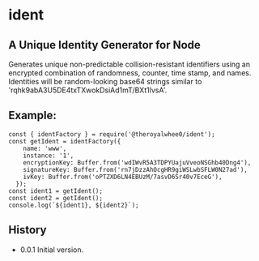 # ident
## A Unique Identity Generator for Node
Generates unique non-predictable collision-resistant identifiers using an encrypted combination of randomness, counter, time stamp, and names.
Identities will be random-looking base64 strings similar to 'rqhk9abA3U5DE4txTXwokDsiAd1mT/BXt1lvsA'.

## Example:
```
const { identFactory } = require('@theroyalwhee0/ident');
const getIdent = identFactory({
    name: 'www',
    instance: '1',
    encryptionKey: Buffer.from('wdIWvR5A3TDPYUajuVveoNSGhb40Dng4'),
    signatureKey: Buffer.from('rn7jDzzAhOcgHR9giWSLwbSFLW0N27ad'),
    ivKey: Buffer.from('oPTZXD6LN4EBUzM/7asvD6Sr40v7EceG'),
  });
const ident1 = getIdent();
const ident2 = getIdent();
console.log(`${ident1}, ${ident2}`);
```

## History
 - 0.0.1 Initial version.
